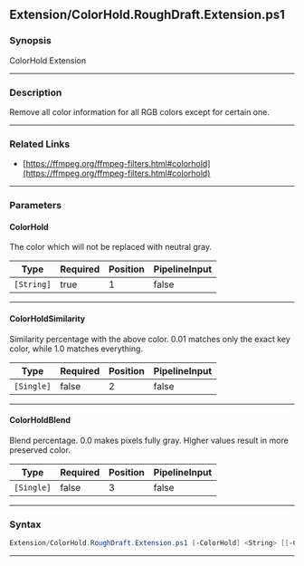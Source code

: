 
Extension/ColorHold.RoughDraft.Extension.ps1
--------------------------------------------
### Synopsis
ColorHold Extension

---
### Description

Remove all color information for all RGB colors except for certain one.

---
### Related Links
* [https://ffmpeg.org/ffmpeg-filters.html#colorhold](https://ffmpeg.org/ffmpeg-filters.html#colorhold)



---
### Parameters
#### **ColorHold**

The color which will not be replaced with neutral gray.






|Type      |Required|Position|PipelineInput|
|----------|--------|--------|-------------|
|`[String]`|true    |1       |false        |



---
#### **ColorHoldSimilarity**

Similarity percentage with the above color. 0.01 matches only the exact key color, while 1.0 matches everything.






|Type      |Required|Position|PipelineInput|
|----------|--------|--------|-------------|
|`[Single]`|false   |2       |false        |



---
#### **ColorHoldBlend**

Blend percentage. 0.0 makes pixels fully gray. Higher values result in more preserved color.






|Type      |Required|Position|PipelineInput|
|----------|--------|--------|-------------|
|`[Single]`|false   |3       |false        |



---
### Syntax
```PowerShell
Extension/ColorHold.RoughDraft.Extension.ps1 [-ColorHold] <String> [[-ColorHoldSimilarity] <Single>] [[-ColorHoldBlend] <Single>] [<CommonParameters>]
```
---



